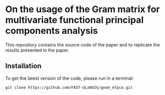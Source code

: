 # On the usage of the Gram matrix for multivariate functional principal components analysis

This repository contains the source code of the paper and to replicate the results presented in the paper.

## Installation

To get the latest version of the code, please run in a terminal:

    git clone https://github.com/FAST-ULxNUIG/geom_mfpca.git